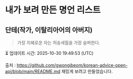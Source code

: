 # 내가 보려 만든 명언 리스트

##  단테(작가, 이탈리아어의 아버지)
> 가장 지혜로운 자는 허송세월을 가장 슬퍼한다.


⏳ 업데이트 시간: 2025-10-30 19:49:53 (UTC)

출처 : https://github.com/gwongibeom/korean-advice-open-api/blob/main/README.md
재밌게 보려고 만들었습니다.
